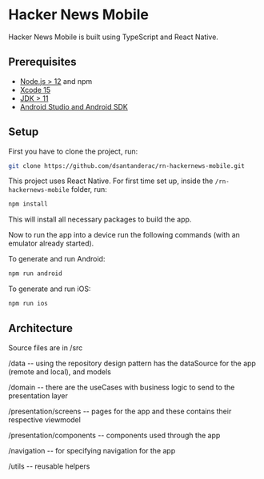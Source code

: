 # Hacker News Mobile

Hacker News Mobile is built using TypeScript and React Native.

## Prerequisites

- [Node.js > 12](https://nodejs.org) and npm
- [Xcode 15](https://developer.apple.com/xcode)
- [JDK > 11](https://www.oracle.com/java/technologies/javase-jdk11-downloads.html)
- [Android Studio and Android SDK](https://developer.android.com/studio)

## Setup

First you have to clone the project, run:

 ```bash
git clone https://github.com/dsantanderac/rn-hackernews-mobile.git
 ```

This project uses React Native. For first time set up, inside the `/rn-hackernews-mobile` folder, run:

 ```bash
 npm install
 ```

This will install all necessary packages to build the app.

Now to run the app into a device run the following commands (with an emulator already started).

To generate and run Android:

```bash
npm run android
```

To generate and run iOS:

```bash
npm run ios
```

## Architecture

Source files are in /src

/data -- using the repository design pattern has the dataSource for the app (remote and local), and models

/domain -- there are the useCases with business logic to send to the presentation layer

/presentation/screens -- pages for the app and these contains their respective viewmodel

/presentation/components -- components used through the app

/navigation -- for specifying navigation for the app

/utils -- reusable helpers
